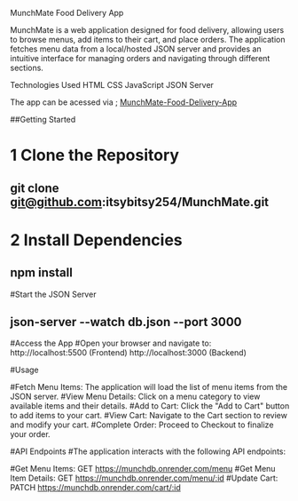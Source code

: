 MunchMate Food Delivery App

MunchMate is a web application designed for food delivery, allowing users to browse menus, add items to their cart, and place orders. The application fetches menu data from a local/hosted JSON server and provides an intuitive interface for managing orders and navigating through different sections.

Technologies Used
HTML
CSS
JavaScript
JSON Server

The app can be acessed via ; [MunchMate-Food-Delivery-App](https://munch-mate-5nuz52t6u-vitalis-projects-f242feae.vercel.app/)

##Getting Started

# 1 Clone the Repository
## git clone git@github.com:itsybitsy254/MunchMate.git

# 2 Install Dependencies
## npm install

#Start the JSON Server
## json-server --watch db.json --port 3000

#Access the App
#Open your browser and navigate to:
http://localhost:5500 (Frontend)
http://localhost:3000 (Backend)

#Usage

#Fetch Menu Items: The application will load the list of menu items from the JSON server.
#View Menu Details: Click on a menu category to view available items and their details.
#Add to Cart: Click the "Add to Cart" button to add items to your cart.
#View Cart: Navigate to the Cart section to review and modify your cart.
#Complete Order: Proceed to Checkout to finalize your order.


#API Endpoints
#The application interacts with the following API endpoints:

#Get Menu Items: GET https://munchdb.onrender.com/menu
#Get Menu Item Details: GET https://munchdb.onrender.com/menu/:id
#Update Cart: PATCH https://munchdb.onrender.com/cart/:id